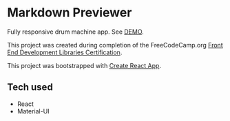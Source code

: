 # Markdown Previewer

Fully responsive drum machine app. See [DEMO](https://github.com/cscolley/material-ui-react-drum-machine).

This project was created during completion of the FreeCodeCamp.org [Front End Development Libraries Certification](https://www.freecodecamp.org/certification/chriscolley/front-end-development-libraries).

This project was bootstrapped with [Create React App](https://github.com/facebook/create-react-app).

## Tech used

- React
- Material-UI
